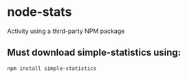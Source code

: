 # node-stats
Activity using a third-party NPM package

## Must download simple-statistics using:
`npm install simple-statistics`
